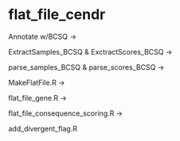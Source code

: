 # flat_file_cendr

Annotate w/BCSQ ->

ExtractSamples_BCSQ & ExctractScores_BCSQ ->

parse_samples_BCSQ & parse_scores_BCSQ ->

MakeFlatFile.R ->

flat_file_gene.R ->

flat_file_consequence_scoring.R ->

add_divergent_flag.R
